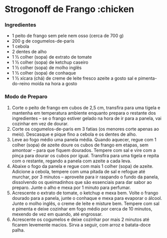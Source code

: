 # Strogonoff de Frango :chicken

### Ingredientes

 - 1 peito de frango sem pele nem osso (cerca de 700 g)
 - 200 g de cogumelos-de-paris
 - 1 cebola
 - 2 dentes de alho
 - 1 ½ colher (sopa) de extrato de tomate
 - 1 ½ colher (sopa) de ketchup caseiro
 - 1 ½ colher (sopa) de molho inglês
 - 1 ½ colher (sopa) de conhaque
 - 1 ½ xícara (chá) de creme de leite fresco
azeite a gosto
sal e pimenta-do-reino moída na hora a gosto

### Modo de Preparo

 1. Corte o peito de frango em cubos de 2,5 cm, transfira para uma tigela e mantenha em temperatura ambiente enquanto prepara o restante dos ingredientes – se o frango estiver gelado na hora de ir para a panela, vai cozinhar em vez de dourar.
 2. Corte os cogumelos-de-paris em 3 fatias (os menores corte apenas ao meio). Descasque e pique fino a cebola e os dentes de alho.
 3. Leve ao fogo médio uma panela média. Quando aquecer, regue com 1 colher (sopa) de azeite doure os cubos de frango em etapas, sem amontoar – para que fiquem dourados. Tempere com sal e vire com a pinça para dourar os cubos por igual. Transfira para uma tigela e repita com o restante, regando a panela com azeite a cada leva.
 4. Abaixe o fogo da panela e regue com mais 1 colher (sopa) de azeite. Adicione a cebola, tempere com uma pitada de sal e refogue até murchar, por 3 minutos – aproveite para ir raspando o fundo da panela, dissolvendo os queimadinhos que são essenciais para dar sabor ao preparo. Junte o alho e mexa por 1 minuto para perfumar. 
 5. Acrescente o extrato de tomate, o ketchup e mexa bem. Volte o frango dourado para a panela, junte o conhaque e mexa para evaporar o álcool. Junte o molho inglês, o creme de leite e misture bem. Tempere com sal e pimenta e deixe cozinhar em fogo médio por cerca de 10 minutos, mexendo de vez em quando, até engrossar.
 6. Acrescente os cogumelos e deixe cozinhar por mais 2 minutos até ficarem levemente macios. Sirva a seguir, com arroz e batata-doce palha.




